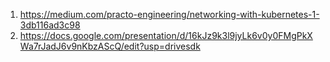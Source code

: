 1. https://medium.com/practo-engineering/networking-with-kubernetes-1-3db116ad3c98
2. https://docs.google.com/presentation/d/16kJz9k3l9jyLk6v0y0FMgPkXWa7rJadJ6v9nKbzAScQ/edit?usp=drivesdk

